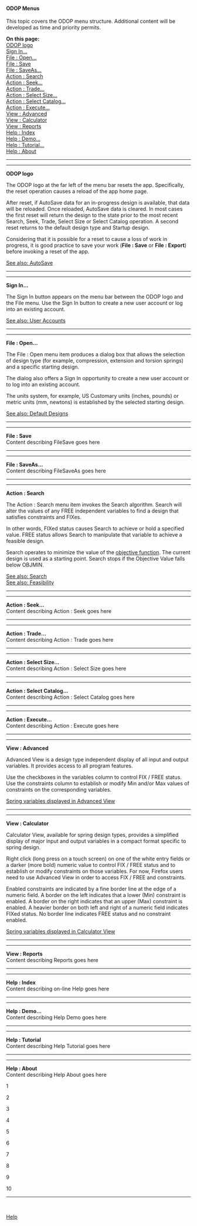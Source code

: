 #### ODOP Menus

This topic covers the ODOP menu structure. 
Additional content will be developed as time and priority permits. 

<!--- When there is real content here, don't forget to include it in the appropriate index.md files.  -->

**On this page:**  
[ODOP logo](menus#ODOPlogo)  
[Sign In...](menus#SignIn)  
[File : Open...](menus#FileOpen)  
[File : Save](menus#FileSave)  
[File : SaveAs...](menus#FileSaveAs)  
[Action : Search](menus#ActionSearch)  
[Action : Seek...](menus#ActionSeek)  
[Action : Trade...](menus#ActionTrade)  
[Action : Select Size...](menus#ActionSelectSize)  
[Action : Select Catalog...](menus#ActionSelectCatalog)  
[Action : Execute...](menus#ActionExecute)  
[View : Advanced](menus#ViewAdvanced)  
[View : Calculator](menus#ViewCalculator)  
[View : Reports](menus#ViewReports)  
[Help : Index](menus#HelpIndex)  
[Help : Demo...](menus#HelpDemo)  
[Help : Tutorial...](menus#HelpTutorial)  
[Help : About](menus#HelpAbout)  

___

<a id="ODOPlogo"></a>  
___

**ODOP logo**  

The ODOP logo at the far left of the menu bar resets the app. 
Specifically, the reset operation causes a reload of the app home page.

After reset, if AutoSave data for an in-progress design is available, that data will be reloaded. 
Once reloaded, AutoSave data is cleared.
In most cases the first reset will return the design to the state prior to the most recent
Search, Seek, Trade, Select Size or Select Catalog operation. 
A second reset returns to the default design type and Startup design.

Considering that it is possible for a reset to cause a loss of work in progress,
it is good practice to save your work (**File : Save** or **File : Export**) 
before invoking a reset of the app.  

[See also: AutoSave](autoSave)   
___

<a id="SignIn"></a>  
___

**Sign In...**  

The Sign In button appears on the menu bar between the ODOP logo and the File menu.
Use the Sign In button to create a new user account or log into an existing account.  

[See also: User Accounts](../About/userAccounts)   

___

<a id="FileOpen"></a>  
___

**File : Open...**  

The File : Open menu item produces a dialog box that allows the selection of design type 
(for example, compression, extension and torsion springs) and 
a specific starting design.  

The dialog also offers a Sign In opportunity to create a new user account 
or to log into an existing account.

The units system, for example, US Customary units (inches, pounds) 
or metric units (mm, newtons) is established by the selected starting design.

[See also: Default Designs](defaultDesigns)   
___

<a id="FileSave"></a>  
___

**File : Save**  
Content describing FileSave goes here  


___

<a id="FileSaveAs"></a>  
___

**File : SaveAs...**  
Content describing FileSaveAs goes here  


___

<a id="ActionSearch"></a>  
___

**Action : Search**  

The Action : Search menu item invokes the Search algorithm. 
Search will alter the values of any FREE independent variables to find 
a design that satisfies constraints and FIXes. 

In other words, 
FIXed status causes Search to achieve or hold a specified value. 
FREE status allows Search to manipulate that variable to achieve a feasible design. 

Search operates to minimize the value of the [objective function](terminology#obj). 
The current design is used as a starting point. 
Search stops if the Objective Value falls below OBJMIN.  

[See also: Search](search)   
[See also: Feasibility](feasibility)

___

<a id="ActionSeek"></a>  
___

**Action : Seek...**  
Content describing Action : Seek goes here  


___

<a id="ActionTrade"></a>  
___

**Action : Trade...**  
Content describing Action : Trade goes here  



___

<a id="ActionSelectSize"></a>  
___

**Action : Select Size...**  
Content describing Action : Select Size goes here  



___

<a id="ActionSelectCatalog"></a>  
___

**Action : Select Catalog...**  
Content describing Action : Select Catalog goes here  



___

<a id="ActionExecute"></a>  
___

**Action : Execute...**  
Content describing Action : Execute goes here  



___

<a id="ViewAdvanced"></a>  
___

**View : Advanced**  
 
Advanced View is a design type independent display of all input and output variables.
It provides access to all program features.

Use the checkboxes in the variables column to control FIX / FREE status.
Use the constraints column to establish or modify Min and/or Max values of constraints on the corresponding variables.

[Spring variables displayed in Advanced View](https://www.springdesignsoftware.org/odop/docs/Help/png/ScrCap_3TypeNoted.png)


___

<a id="ViewCalculator"></a>  
___

**View : Calculator**  

Calculator View, available for spring design types, 
provides a simplified display of major input and output variables in a compact format specific to spring design. 
 
Right click (long press on a touch screen) on one of the white entry fields or a darker (more bold) 
numeric value to control FIX / FREE status and to establish or modify constraints on those variables. 
For now, Firefox users need to use Advanced View in order to access FIX / FREE and constraints. 

Enabled constraints are indicated by a fine border line at the edge of a numeric field.
A border on the left indicates that a lower (Min) constraint is enabled.
A border on the right indicates that an upper (Max) constraint is enabled.
A heavier border on both left and right of a numeric field indicates FIXed status.
No border line indicates FREE status and no constraint enabled.


[Spring variables displayed in Calculator View](https://www.springdesignsoftware.org/odop/docs/Help/png/ScrCap_3TypeCalcNoted.png)


___

<a id="ViewReports"></a>  
___

**View : Reports**  
Content describing Reports goes here  



___

<a id="HelpIndex"></a>  
___

**Help : Index**  
Content describing on-line Help goes here  



___

<a id="HelpDemo"></a>  
___

**Help : Demo...**  
Content describing Help Demo goes here  



___

<a id="HelpTutorial"></a>  
___

**Help : Tutorial**  
Content describing Help Tutorial goes here  



___

<a id="HelpAbout"></a>  
___

**Help : About**  
Content describing Help About goes here  

1  

2  

3  

4  

5  

6  

7  

8  

9  

10  

___

&nbsp;
 
[Help](./)

